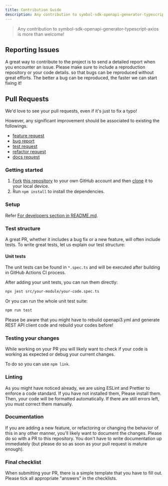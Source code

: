 ```yaml
---
title: Contribution Guide
description: Any contribution to symbol-sdk-openapi-generator-typescript-axios is more than welcome!
---
```


> Any contribution to symbol-sdk-openapi-generator-typescript-axios is more than welcome!

## Reporting Issues

A great way to contribute to the project is to send a detailed report when you encounter an issue.
Please make sure to include a reproduction repository or your code details.
so that bugs can be reproduced without great efforts. The better a bug can be reproduced, the faster we can start fixing it!

## Pull Requests

We'd love to see your pull requests, even if it's just to fix a typo!

However, any significant improvement should be associated to existing the followings.

- [feature request](https://github.com/nemtus/symbol-sdk-openapi-generator-typescript-axios/labels/enhancement)
- [bug report](https://github.com/nemtus/symbol-sdk-openapi-generator-typescript-axios/labels/bug)
- [test request](https://github.com/nemtus/symbol-sdk-openapi-generator-typescript-axios/labels/test)
- [refactor request](https://github.com/nemtus/symbol-sdk-openapi-generator-typescript-axios/labels/refactor)
- [docs request](https://github.com/nemtus/symbol-sdk-openapi-generator-typescript-axios/labels/documentation)

### Getting started

1. [Fork](https://help.github.com/articles/fork-a-repo/) [this repository](https://github.com/nemtus/symbol-sdk-openapi-generator-typescript-axios) to your own GitHub account and then [clone](https://help.github.com/articles/cloning-a-repository/) it to your local device.
2. Run `npm install` to install the dependencies.

### Setup

Refer [For developers section in README.md](https://github.com/nemtus/symbol-sdk-openapi-generator-typescript-axios#for-developers).

### Test structure

A great PR, whether it includes a bug fix or a new feature, will often include tests.
To write great tests, let us explain our test structure:

#### Unit tests

The unit tests can be found in `*.spec.ts` and will be executed after building in GitHub Actions CI process.

After adding your unit tests, you can run them directly:

```sh
npx jest src/your-module/your-code.spec.ts
```

Or you can run the whole unit test suite:

```sh
npm run test
```

Please be aware that you might have to rebuild openapi3.yml and generate REST API client code and rebuild your codes before!

### Testing your changes

While working on your PR you will likely want to check if your code is working as expected or debug your current changes.

To do so you can use `npm link`.

### Linting

As you might have noticed already, we are using ESLint and Prettier to enforce a code standard. If you have not installed them, Please install them. Then, your code will be formatted automatically. If there are still errors left, you must correct them manually.

### Documentation

If you are adding a new feature, or refactoring or changing the behavior of this in any other manner, you'll likely
want to document the changes. Please do so with a PR to this repository.
You don't have to write documentation up immediately (but please do so as soon as your pull request is mature enough).

### Final checklist

When submitting your PR, there is a simple template that you have to fill out.
Please tick all appropriate "answers" in the checklists.
